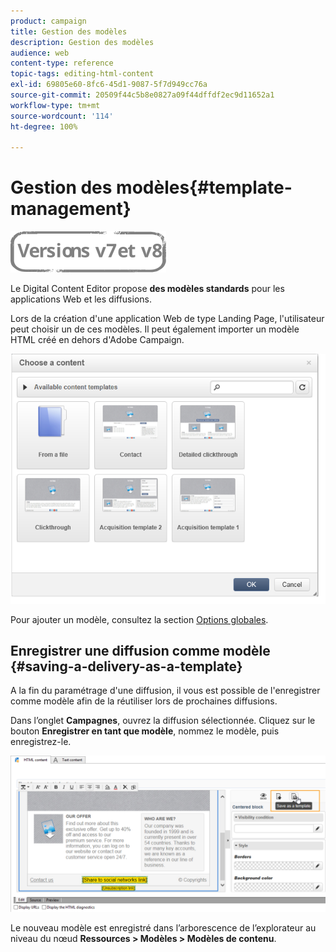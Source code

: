 ```yaml
---
product: campaign
title: Gestion des modèles
description: Gestion des modèles
audience: web
content-type: reference
topic-tags: editing-html-content
exl-id: 69805e60-8fc6-45d1-9087-5f7d949cc76a
source-git-commit: 20509f44c5b8e0827a09f44dffdf2ec9d11652a1
workflow-type: tm+mt
source-wordcount: '114'
ht-degree: 100%

---
```


# Gestion des modèles{#template-management}

![](../../assets/common.svg)

Le Digital Content Editor propose **des modèles standards** pour les applications Web et les diffusions.

Lors de la création d&#39;une application Web de type Landing Page, l&#39;utilisateur peut choisir un de ces modèles. Il peut également importer un modèle HTML créé en dehors d&#39;Adobe Campaign.

![](assets/dce_popup_templatechoice.png)

Pour ajouter un modèle, consultez la section [Options globales](content-editor-interface.md#global-options).

## Enregistrer une diffusion comme modèle {#saving-a-delivery-as-a-template}

A la fin du paramétrage d&#39;une diffusion, il vous est possible de l&#39;enregistrer comme modèle afin de la réutiliser lors de prochaines diffusions.

Dans l’onglet **Campagnes**, ouvrez la diffusion sélectionnée. Cliquez sur le bouton **Enregistrer en tant que modèle**, nommez le modèle, puis enregistrez-le.

![](assets/dce_save_model.png)

Le nouveau modèle est enregistré dans l’arborescence de l’explorateur au niveau du nœud **Ressources > Modèles > Modèles de contenu**.
